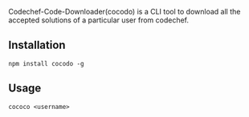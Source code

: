 Codechef-Code-Downloader(cocodo) is a CLI tool to download all the accepted solutions of a particular user from codechef. 

## Installation

```npm install cocodo -g```

## Usage

```cococo <username>```